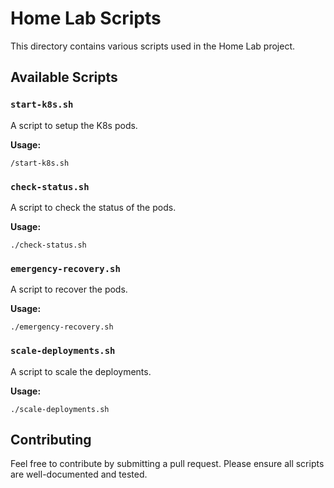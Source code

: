 # Home Lab Scripts

This directory contains various scripts used in the Home Lab project.

## Available Scripts

### `start-k8s.sh`

A script to setup the K8s pods.

**Usage:**

```
/start-k8s.sh
```

### `check-status.sh`

A script to check the status of the pods.

**Usage:**

```
./check-status.sh
```

### `emergency-recovery.sh`

A script to recover the pods.

**Usage:**

```
./emergency-recovery.sh
```

### `scale-deployments.sh`

A script to scale the deployments.

**Usage:**

```
./scale-deployments.sh
```

## Contributing

Feel free to contribute by submitting a pull request. Please ensure all scripts are well-documented and tested.
